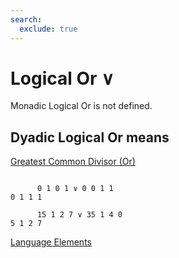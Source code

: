 ```yaml
---
search:
  exclude: true
---
```






<h1 class="heading"><span class="name">Logical Or</span> <span class="command">∨</span></h1>



Monadic Logical Or is not defined.

## Dyadic Logical Or means


[Greatest Common Divisor (Or)](../primitive-functions/or-greatest-common-divisor.md)
```apl

      0 1 0 1 ∨ 0 0 1 1
0 1 1 1

      15 1 2 7 ∨ 35 1 4 0
5 1 2 7

```


[Language Elements](./language-elements.md)


